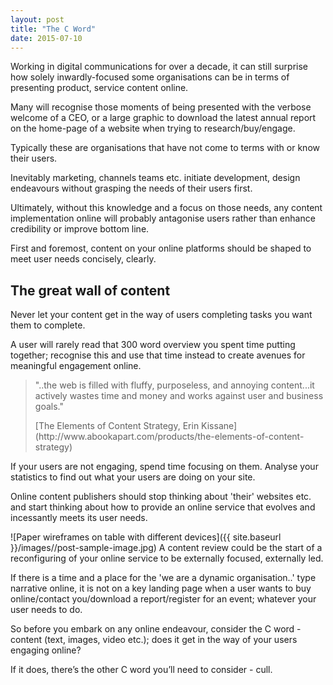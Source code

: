 ```yaml
---
layout: post
title: "The C Word"
date: 2015-07-10
---
```


Working in digital communications for over a decade, it can still surprise how solely inwardly-focused some organisations can be in terms of presenting product, service content online.

Many will recognise those moments of being presented with the verbose welcome of a CEO, or a large graphic to download the latest annual report on the home-page of a website when trying to research/buy/engage.

Typically these are organisations that have not come to terms with or know their users.

Inevitably marketing, channels teams etc. initiate development, design endeavours without grasping the needs of their users first.

Ultimately, without this knowledge and a focus on those needs, any content implementation online will probably antagonise users rather than enhance credibility or improve bottom line.

First and foremost, content on your online platforms should be shaped to meet user needs concisely, clearly.

## The great wall of content

Never let your content get in the way of users completing tasks you want them to complete.

A user will rarely read that 300 word overview you spent time putting together; recognise this and use that time instead to create avenues for meaningful engagement online.

> "..the web is filled with fluffy, purposeless, and annoying content...it actively wastes time and money and works against user and business goals."
> 
> <footer>[The Elements of Content Strategy, Erin Kissane](http://www.abookapart.com/products/the-elements-of-content-strategy)</footer>

If your users are not engaging, spend time focusing on them. Analyse your statistics to find out what your users are doing on your site.

Online content publishers should stop thinking about 'their' websites etc. and start thinking about how to provide an online service that evolves and incessantly meets its user needs.

![Paper wireframes on table with different devices]({{ site.baseurl }}/images//post-sample-image.jpg) <span class="caption text-muted">A content review could be the start of a reconfiguring of your online service to be externally focused, externally led.</span>

If there is a time and a place for the 'we are a dynamic organisation..' type narrative online, it is not on a key landing page when a user wants to buy online/contact you/download a report/register for an event; whatever your user needs to do.

So before you embark on any online endeavour, consider the C word - content (text, images, video etc.); does it get in the way of your users engaging online?

If it does, there’s the other C word you’ll need to consider - cull.
